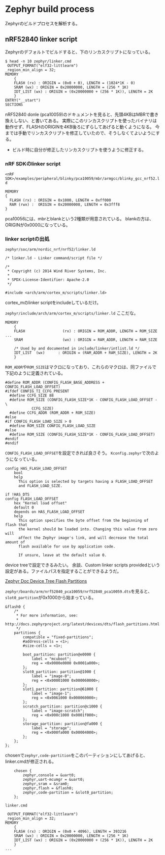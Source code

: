 # Zephyr build process

Zephyrのビルドプロセスを解析する。

## nRF52840 linker script

Zephyrのデフォルトでビルドすると、下のリンカスクリプトになっている。

```
$ head -n 10 zephyr/linker.cmd
 OUTPUT_FORMAT("elf32-littlearm")
_region_min_align = 32;
MEMORY
    {
    FLASH (rx) : ORIGIN = (0x0 + 0), LENGTH = (1024*1K - 0)
    SRAM (wx) : ORIGIN = 0x20000000, LENGTH = (256 * 1K)
    IDT_LIST (wx) : ORIGIN = (0x20000000 + (256 * 1K)), LENGTH = 2K
    }
ENTRY("__start")
SECTIONS
```

nRF52840 donle (pca10059)のドキュメントを見ると、先頭4KBはMBRで書き換えしない、と書いてある。
実際にこのリンカスクリプトを使ったバイナリは動作せず、FLASHのORIGINを4KB後ろにずらしてあげると動くようになる。
今までは手動でリンカスクリプトを修正していたので、そうしなくてよいようにする。

- ビルド時に自分が修正したリンカスクリプトを使うように修正する。

### nRF SDKのlinker script

`<nRF SDK>/examples/peripheral/blinky/pca10059/mbr/armgcc/blinky_gcc_nrf52.ld`

```
MEMORY
{
  FLASH (rx) : ORIGIN = 0x1000, LENGTH = 0xff000
  RAM (rwx) :  ORIGIN = 0x20000008, LENGTH = 0x3fff8
}
```

pca10056には、mbrとblankという2種類が用意されている。
blankの方は、ORIGINが0x0000になっている。

### linker scriptの出処

`zephyr/soc/arm/nordic_nrf/nrf52/linker.ld`

```
/* linker.ld - Linker command/script file */

/*
 * Copyright (c) 2014 Wind River Systems, Inc.
 *
 * SPDX-License-Identifier: Apache-2.0
 */

#include <arch/arm/cortex_m/scripts/linker.ld>
```

cortex_mのlinker scriptをincludeしているだけ。

`zephyr/include/arch/arm/cortex_m/scripts/linker.ld`
ここだな。

```
MEMORY
    {
    FLASH                 (rx) : ORIGIN = ROM_ADDR, LENGTH = ROM_SIZE
...
    SRAM                  (wx) : ORIGIN = RAM_ADDR, LENGTH = RAM_SIZE

    /* Used by and documented in include/linker/intlist.ld */
    IDT_LIST  (wx)      : ORIGIN = (RAM_ADDR + RAM_SIZE), LENGTH = 2K
    }
```

`ROM_ADDR`や`ROM_SIZE`はマクロになっており、これらのマクロは、同ファイルで下記のように定義されている。

```
#define ROM_ADDR (CONFIG_FLASH_BASE_ADDRESS + CONFIG_FLASH_LOAD_OFFSET)
#ifdef CONFIG_TI_CCFG_PRESENT
  #define CCFG_SIZE 88
  #define ROM_SIZE (CONFIG_FLASH_SIZE*1K - CONFIG_FLASH_LOAD_OFFSET - \
		    CCFG_SIZE)
  #define CCFG_ADDR (ROM_ADDR + ROM_SIZE)
#else
#if CONFIG_FLASH_LOAD_SIZE > 0
  #define ROM_SIZE CONFIG_FLASH_LOAD_SIZE
#else
  #define ROM_SIZE (CONFIG_FLASH_SIZE*1K - CONFIG_FLASH_LOAD_OFFSET)
#endif
#endif
```

`CONFIG_FLASH_LOAD_OFFSET`を設定できれば良さそう。
`Kconfig.zephyr`で次のようになっている。

```
config HAS_FLASH_LOAD_OFFSET
	bool
	help
	  This option is selected by targets having a FLASH_LOAD_OFFSET
	  and FLASH_LOAD_SIZE.

if !HAS_DTS
config FLASH_LOAD_OFFSET
	hex "Kernel load offset"
	default 0
	depends on HAS_FLASH_LOAD_OFFSET
	help
	  This option specifies the byte offset from the beginning of flash that
	  the kernel should be loaded into. Changing this value from zero will
	  affect the Zephyr image's link, and will decrease the total amount of
	  flash available for use by application code.

	  If unsure, leave at the default value 0.
```

device treeで設定できるみたい。
余談、Custom linker scripts providedという設定がある。ファイルパスを指定することができるようだ。

[Zephyr Doc Device Tree Flash Partitions](https://docs.zephyrproject.org/1.13.0/devices/dts/flash_partitions.html)

`zephyr/boards/arm/nrf52840_pca10059/nrf52840_pca10059.dts`を見ると、`slot0_partition`が0x1000から始まっている。

```
&flash0 {
	/*
	 * For more information, see:
	 * http://docs.zephyrproject.org/latest/devices/dts/flash_partitions.html
	 */
	partitions {
		compatible = "fixed-partitions";
		#address-cells = <1>;
		#size-cells = <1>;

		boot_partition: partition@e0000 {
			label = "mcuboot";
			reg = <0x0000e0000 0x0001a000>;
		};
		slot0_partition: partition@1000 {
			label = "image-0";
			reg = <0x00001000 0x000060000>;
		};
		slot1_partition: partition@61000 {
			label = "image-1";
			reg = <0x0061000 0x000060000>;
		};
		scratch_partition: partition@c1000 {
			label = "image-scratch";
			reg = <0x000c1000 0x0001f000>;
		};
		storage_partition: partition@fa000 {
			label = "storage";
			reg = <0x000fa000 0x00004000>;
		};
	};
};
```

chosenで`zephyr,code-partition`をこのパーティションにしてあげると、linker.cmdが修正される。

```
	chosen {
		zephyr,console = &uart0;
		zephyr,uart-mcumgr = &uart0;
		zephyr,sram = &sram0;
		zephyr,flash = &flash0;
		zephyr,code-partition = &slot0_partition;
	};
```

`linker.cmd`

```
 OUTPUT_FORMAT("elf32-littlearm")
_region_min_align = 32;
MEMORY
    {
    FLASH (rx) : ORIGIN = (0x0 + 4096), LENGTH = 393216
    SRAM (wx) : ORIGIN = 0x20000000, LENGTH = (256 * 1K)
    IDT_LIST (wx) : ORIGIN = (0x20000000 + (256 * 1K)), LENGTH = 2K
    }
...
```
